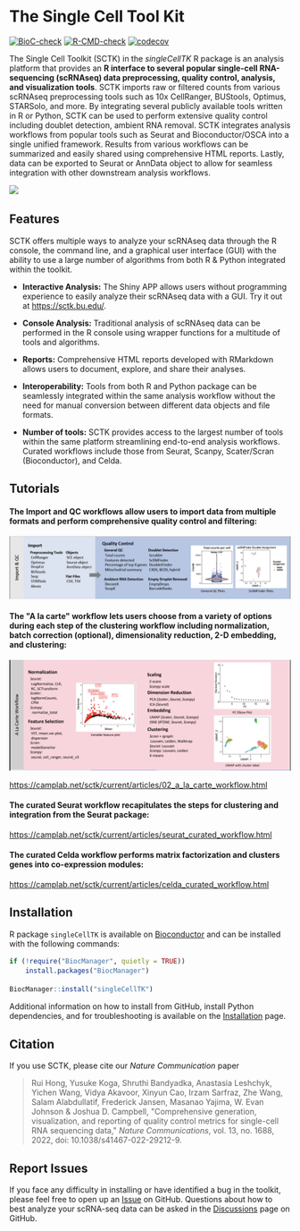 # The Single Cell Tool Kit

[![BioC-check](https://github.com/compbiomed/singleCellTK/actions/workflows/BioC-check.yaml/badge.svg?branch=master)](https://github.com/compbiomed/singleCellTK/actions/workflows/BioC-check.yaml) [![R-CMD-check](https://github.com/compbiomed/singleCellTK/actions/workflows/R-CMD-check.yaml/badge.svg?branch=master)](https://github.com/compbiomed/singleCellTK/actions/workflows/R-CMD-check.yaml) [![codecov](https://codecov.io/gh/compbiomed/singleCellTK/branch/devel/graph/badge.svg)](https://codecov.io/gh/compbiomed/singleCellTK)

The Single Cell Toolkit (SCTK) in the *singleCellTK* R package is an analysis platform that provides an **R interface to several popular single-cell RNA-sequencing (scRNAseq) data preprocessing, quality control, analysis, and visualization tools**. SCTK imports raw or filtered counts from various scRNAseq preprocessing tools such as 10x CellRanger, BUStools, Optimus, STARSolo, and more. By integrating several publicly available tools written in R or Python, SCTK can be used to perform extensive quality control including doublet detection, ambient RNA removal. SCTK integrates analysis workflows from popular tools such as Seurat and Bioconductor/OSCA into a single unified framework. Results from various workflows can be summarized and easily shared using comprehensive HTML reports. Lastly, data can be exported to Seurat or AnnData object to allow for seamless integration with other downstream analysis workflows.

![](images/image-516723231.png)

## Features

SCTK offers multiple ways to analyze your scRNAseq data through the R console, the command line, and a graphical user interface (GUI) with the ability to use a large number of algorithms from both R & Python integrated within the toolkit.

-   **Interactive Analysis:** The Shiny APP allows users without programming experience to easily analyze their scRNAseq data with a GUI. Try it out at <https://sctk.bu.edu/>.

-   **Console Analysis:** Traditional analysis of scRNAseq data can be performed in the R console using wrapper functions for a multitude of tools and algorithms.

-   **Reports:** Comprehensive HTML reports developed with RMarkdown allows users to document, explore, and share their analyses.

-   **Interoperability:** Tools from both R and Python package can be seamlessly integrated within the same analysis workflow without the need for manual conversion between different data objects and file formats.

-   **Number of tools:** SCTK provides access to the largest number of tools within the same platform streamlining end-to-end analysis workflows. Curated workflows include those from Seurat, Scanpy, Scater/Scran (Bioconductor), and Celda.

## Tutorials

#### The Import and QC workflows allow users to import data from multiple formats and perform comprehensive quality control and filtering:

[![](images/image-2029858439.png)](https://camplab.net/sctk/current/articles/import_data.html)

#### The "A la carte" workflow lets users choose from a variety of options during each step of the clustering workflow including normalization, batch correction (optional), dimensionality reduction, 2-D embedding, and clustering:

[![](images/image-295296270.png)](https://camplab.net/sctk/current/articles/02_a_la_carte_workflow.html)

<https://camplab.net/sctk/current/articles/02_a_la_carte_workflow.html>

#### The curated Seurat workflow recapitulates the steps for clustering and integration from the Seurat package:

<https://camplab.net/sctk/current/articles/seurat_curated_workflow.html>

#### The curated Celda workflow performs matrix factorization and clusters genes into co-expression modules:

<https://camplab.net/sctk/current/articles/celda_curated_workflow.html>

## Installation

R package `singleCellTK` is available on [Bioconductor](https://bioconductor.org/packages/release/bioc/html/singleCellTK.html) and can be installed with the following commands:

``` r
if (!require("BiocManager", quietly = TRUE))
    install.packages("BiocManager")

BiocManager::install("singleCellTK")
```

Additional information on how to install from GitHub, install Python dependencies, and for troubleshooting is available on the [Installation](https://camplab.net/sctk/current/articles/installation.html) page.

## Citation

If you use SCTK, please cite our *Nature Communication* paper

> Rui Hong, Yusuke Koga, Shruthi Bandyadka, Anastasia Leshchyk, Yichen Wang, Vidya Akavoor, Xinyun Cao, Irzam Sarfraz, Zhe Wang, Salam Alabdullatif, Frederick Jansen, Masanao Yajima, W. Evan Johnson & Joshua D. Campbell, "Comprehensive generation, visualization, and reporting of quality control metrics for single-cell RNA sequencing data," *Nature Communications*, vol. 13, no. 1688, 2022, doi: 10.1038/s41467-022-29212-9.

## Report Issues

If you face any difficulty in installing or have identified a bug in the toolkit, please feel free to open up an [Issue](https://github.com/compbiomed/singleCellTK/issues) on GitHub. Questions about how to best analyze your scRNA-seq data can be asked in the [Discussions](https://github.com/compbiomed/singleCellTK/discussions) page on GitHub.
